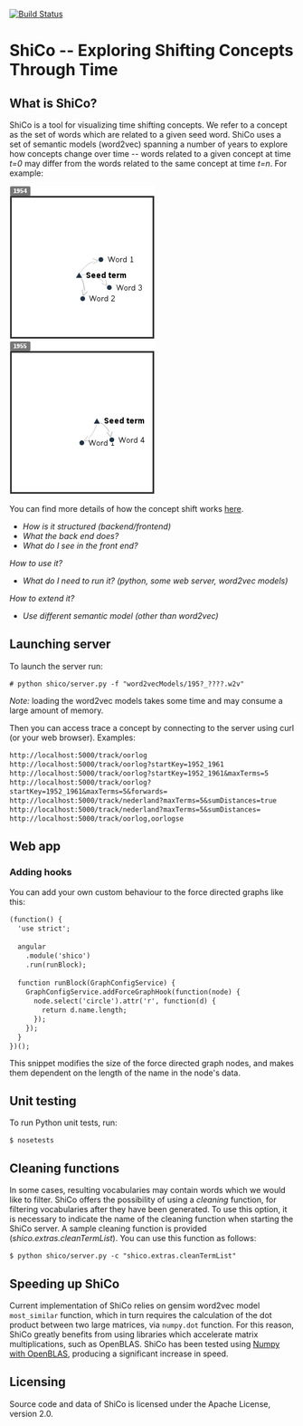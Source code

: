 [![Build Status](https://travis-ci.org/NLeSC/ShiCo.svg?branch=master)](https://travis-ci.org/NLeSC/ShiCo)

# ShiCo --  Exploring Shifting Concepts Through Time

## What is ShiCo?

ShiCo is a tool for visualizing time shifting concepts. We refer to a concept as the set of words which are related to a given seed word. ShiCo uses a set of semantic models (word2vec) spanning a number of years to explore how concepts change over time -- words related to a given concept at time *t=0* may differ from the words related to the same concept at time *t=n*. For example:

![Mock concept shift](./docs/mockConcept1.png)
![Mock concept shift](./docs/mockConcept2.png)

You can find more details of how the concept shift works [here](./docs/howItWorks.md).

 - *How is it structured (backend/frontend)*
  - *What the back end does?*
  - *What do I see in the front end?*

*How to use it?*
 - *What do I need to run it? (python, some web server, word2vec models)*

*How to extend it?*
 - *Use different semantic model (other than word2vec)*

## Launching server

To launch the server run:
```
# python shico/server.py -f "word2vecModels/195?_????.w2v"
```

*Note:* loading the word2vec models takes some time and may consume a large amount of memory.

Then you can access trace a concept by connecting to the server using curl (or your web browser). Examples:

```
http://localhost:5000/track/oorlog
http://localhost:5000/track/oorlog?startKey=1952_1961
http://localhost:5000/track/oorlog?startKey=1952_1961&maxTerms=5
http://localhost:5000/track/oorlog?startKey=1952_1961&maxTerms=5&forwards=
http://localhost:5000/track/nederland?maxTerms=5&sumDistances=true
http://localhost:5000/track/nederland?maxTerms=5&sumDistances=
http://localhost:5000/track/oorlog,oorlogse
```

## Web app

### Adding hooks

You can add your own custom behaviour to the force directed graphs like this:
```
(function() {
  'use strict';

  angular
    .module('shico')
    .run(runBlock);

  function runBlock(GraphConfigService) {
    GraphConfigService.addForceGraphHook(function(node) {
      node.select('circle').attr('r', function(d) {
        return d.name.length;
      });
    });
  }
})();

```

This snippet modifies the size of the force directed graph nodes, and makes them dependent on the length of the name in the node's data.


## Unit testing
To run Python unit tests, run:
```
$ nosetests
```

## Cleaning functions
In some cases, resulting vocabularies may contain words which we would like to filter. ShiCo offers the possibility of using a *cleaning* function, for filtering vocabularies after they have been generated. To use this option, it is necessary to indicate the name of the cleaning function when starting the ShiCo server. A sample cleaning function is provided (*shico.extras.cleanTermList*). You can use this function as follows:
```
$ python shico/server.py -c "shico.extras.cleanTermList"
```

## Speeding up ShiCo

Current implementation of ShiCo relies on gensim word2vec model `most_similar` function, which in turn requires the calculation of the dot product between two large matrices, via `numpy.dot` function. For this reason, ShiCo greatly benefits from using libraries which accelerate matrix multiplications, such as OpenBLAS. ShiCo has been tested using [Numpy with OpenBLAS](https://hunseblog.wordpress.com/2014/09/15/installing-numpy-and-openblas/), producing a significant increase in speed.

## Licensing

Source code and data of ShiCo is licensed under the Apache License, version 2.0.
